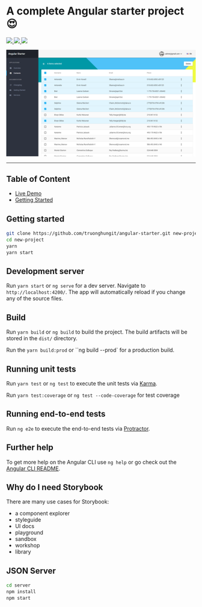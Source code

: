 
#  A complete Angular starter project 😍

<p>
  <a href="https://circleci.com/gh/truonghungit/angular-starter">
    <img src="https://img.shields.io/circleci/build/github/truonghungit/angular-starter/master.svg?style=flat-square" />
  </a>
  <a href="https://github.com/prettier/prettier">
    <img src="https://img.shields.io/badge/code_style-prettier-ff69b4.svg?style=flat-square" />
  </a>
  <a href="https://github.com/truonghungit/angular-starter/commits">
    <img src="https://img.shields.io/github/last-commit/truonghungit/angular-starter.svg?style=flat-square" />
  </a>
  </p>

  
  <img src="meta/images/contact-page.png">
</p>

---


## Table of Content

- [Live Demo](https://angular-starter.firebaseapp.com/)
- [Getting Started](#getting-started)

## Getting started

```bash
git clone https://github.com/truonghungit/angular-starter.git new-project
cd new-project
yarn
yarn start
```
## Development server

Run `yarn start` or `ng serve` for a dev server. Navigate to `http://localhost:4200/`. The app will automatically reload if you change any of the source files.


## Build

Run `yarn build` or `ng build` to build the project. The build artifacts will be stored in the `dist/` directory. 

Run the `yarn build:prod` or ``ng build --prod` for a production build.


## Running unit tests

Run `yarn test` or `ng test` to execute the unit tests via [Karma](https://karma-runner.github.io).

Run `yarn test:coverage` or `ng test --code-coverage` for test coverage

## Running end-to-end tests

Run `ng e2e` to execute the end-to-end tests via [Protractor](http://www.protractortest.org/).

## Further help

To get more help on the Angular CLI use `ng help` or go check out the [Angular CLI README](https://github.com/angular/angular-cli/blob/master/README.md).

##  Why do I need Storybook

There are many use cases for Storybook: 
- a component explorer
- styleguide
- UI docs
- playground
- sandbox
- workshop
- library

## JSON Server

```bash
cd server
npm install
npm start
```
